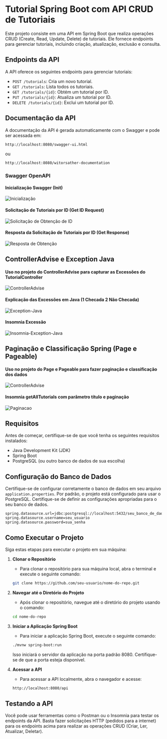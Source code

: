 # Tutorial Spring Boot com API CRUD de Tutoriais

Este projeto consiste em uma API em Spring Boot que realiza operações CRUD (Create, Read, Update, Delete) de tutoriais. Ele fornece endpoints para gerenciar tutoriais, incluindo criação, atualização, exclusão e consulta.

## Endpoints da API

A API oferece os seguintes endpoints para gerenciar tutoriais:

- `POST /tutorials`: Cria um novo tutorial.
- `GET /tutorials`: Lista todos os tutoriais.
- `GET /tutorials/{id}`: Obtém um tutorial por ID.
- `PUT /tutorials/{id}`: Atualiza um tutorial por ID.
- `DELETE /tutorials/{id}`: Exclui um tutorial por ID.

## Documentação da API

A documentação da API é gerada automaticamente com o Swagger e pode ser acessada em:
```bash
http://localhost:8080/swagger-ui.html
```
ou
```bash
http://localhost:8080/witorsather-documentation
```

### Swagger OpenAPI

#### Inicialização Swagger (Init)
![Inicialização](utilidades/swagger-images/swagger-init.png)

#### Solicitação de Tutoriais por ID (Get ID Request)
![Solicitação de Obtenção de ID](utilidades/swagger-images/swagger-get-id-request.png)

#### Resposta da Solicitação de Tutoriais por ID (Get Response)
![Resposta de Obtenção](utilidades/swagger-images/swagger-get-response.png)

## ControllerAdvise e Exception Java

#### Uso no projeto do ControllerAdvise para capturar as Excessões do TutorialController
![ControllerAdvise](utilidades/diagramas/diagrama-images/diagrama-exception-java-controller-advise.png)

#### Explicação das Excessões em Java (1 Checada 2 Não Checada)
![Exception-Java](utilidades/diagramas/diagrama-images/diagrama-java-exception-object-exception.png)

#### Insomnia Excessão
![Insomnia-Exception-Java](utilidades/insomnia-images/insomnia-getbyid-exception-controlleradvise.png)

## Paginação e Classificação Spring (Page e Pageable)

#### Uso no projeto do Page e Pageable para fazer paginação e classificação dos dados
![ControllerAdvise](utilidades/diagramas/diagrama-images/controller-pageable-sort-repository-page.png)

#### Insomnia getAllTutorials com parâmetro título e paginação
![Paginacao](utilidades/insomnia-images/insomnia-page-pageable-sort-paginacao.png)

## Requisitos

Antes de começar, certifique-se de que você tenha os seguintes requisitos instalados:

- Java Development Kit (JDK)
- Spring Boot
- PostgreSQL (ou outro banco de dados de sua escolha)

## Configuração do Banco de Dados

Certifique-se de configurar corretamente o banco de dados em seu arquivo `application.properties`. Por padrão, o projeto está configurado para usar o PostgreSQL. Certifique-se de definir as configurações apropriadas para o seu banco de dados.

```properties
spring.datasource.url=jdbc:postgresql://localhost:5432/seu_banco_de_dados
spring.datasource.username=seu_usuario
spring.datasource.password=sua_senha    
```

## Como Executar o Projeto

Siga estas etapas para executar o projeto em sua máquina:

1. **Clonar o Repositório**
   - Para clonar o repositório para sua máquina local, abra o terminal e execute o seguinte comando:
    ```bash
    git clone https://github.com/seu-usuario/nome-do-repo.git
    ```

2. **Navegar até o Diretório do Projeto**
   - Após clonar o repositório, navegue até o diretório do projeto usando o comando:
    ```bash
    cd nome-do-repo
    ```

3. **Iniciar a Aplicação Spring Boot**
   - Para iniciar a aplicação Spring Boot, execute o seguinte comando:
    ```bash
    ./mvnw spring-boot:run
    ```
   Isso iniciará o servidor da aplicação na porta padrão 8080. Certifique-se de que a porta esteja disponível.

4. **Acessar a API**
   - Para acessar a API localmente, abra o navegador e acesse:
    ```bash
    http://localhost:8080/api
    ```

## Testando a API

Você pode usar ferramentas como o Postman ou o Insomnia para testar os endpoints da API. Basta fazer solicitações HTTP (pedidos para a internet) para os endpoints acima para realizar as operações CRUD (Criar, Ler, Atualizar, Deletar).




